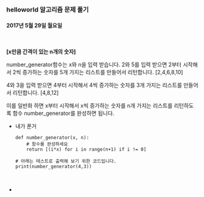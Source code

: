 ### helloworld 알고리즘 문제 풀기

#### 2017년 5월 29일 월요일


<br>

**[x만큼 간격이 있는 n개의 숫자]**

number_generator함수는 x와 n을 입력 받습니다.
2와 5를 입력 받으면 2부터 시작해서 2씩 증가하는 숫자를 5개 가지는 리스트를 만들어서 리턴합니다.
[2,4,6,8,10]

4와 3을 입력 받으면 4부터 시작해서 4씩 증가하는 숫자를 3개 가지는 리스트를 만들어서 리턴합니다.
[4,8,12]

이를 일반화 하면 x부터 시작해서 x씩 증가하는 숫자를 n개 가지는 리스트를 리턴하도록 함수 number_generator를 완성하면 됩니다.

- 내가 푼거

	```
	def number_generator(x, n):
	    # 함수를 완성하세요
	    return [(i*x) for i in range(n+1) if i != 0]
	
	# 아래는 테스트로 출력해 보기 위한 코드입니다.
	print(number_generator(4,3))
	```
	
<br>

-